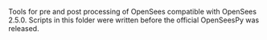 Tools for pre and post processing of OpenSees compatible with OpenSees 2.5.0. Scripts in this folder were written before the official OpenSeesPy was released.
